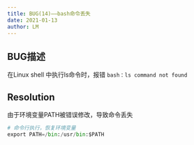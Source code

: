 ```yaml
---
title: BUG(14)——bash命令丢失
date: 2021-01-13
author: LM
---
```


## BUG描述

在Linux shell 中执行ls命令时，报错 `bash：ls command not found`

## Resolution

由于环境变量PATH被错误修改，导致命令丢失

```python
# 命令行执行，恢复环境变量
export PATH=/bin:/usr/bin:$PATH
```

